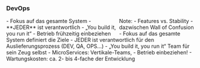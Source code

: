 ### <i class="fa fa-cloud-upload" aria-hidden="true"></i> DevOps
<div style="text-align: left; float: left; width: 60%">
- <!-- .element: class="fragment" -->Fokus auf das gesamte System
- <!-- .element: class="fragment" -->**JEDER** ist verantwortlich
- <!-- .element: class="fragment" -->„You build it, you run it“
- <!-- .element: class="fragment" -->Betrieb frühzeitig einbeziehen
</div>
<div style="text-align: right; float: right;  width: 40%">
    <img style="border: none; box-shadow: none; background: none"  data-src="/media/devops.png"></img>
</div>
Note:
- Features vs. Stability - dazwischen Wall of Confusion
- Fokus auf das gesamte System definiert die Ziele
- JEDER ist verantwortlich für den Auslieferungsprozess (DEV, QA, OPS…)
- „You build it, you run it“ Team für sein Zeug selbst - MicroServices: Vertikale-Teams,
- Betrieb einbeziehen! - Wartungskosten: ca. 2- bis 4-fache der Entwicklung
